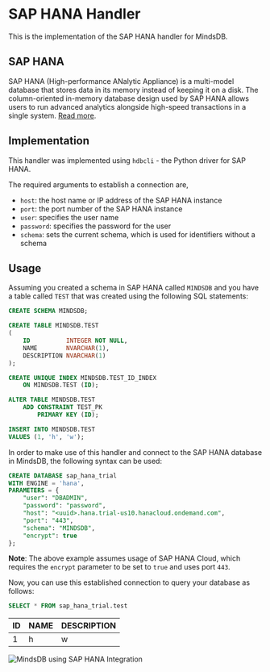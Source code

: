 # SAP HANA Handler

This is the implementation of the SAP HANA handler for MindsDB.

## SAP HANA

SAP HANA (High-performance ANalytic Appliance) is a multi-model database that stores data in its memory instead of keeping it on a disk. The column-oriented in-memory database design used by SAP HANA allows users to run advanced analytics alongside high-speed transactions in a single system. [Read more](https://www.sap.com/products/technology-platform/hana/what-is-sap-hana.html).

## Implementation

This handler was implemented using `hdbcli` - the Python driver for SAP HANA.

The required arguments to establish a connection are,

* `host`: the host name or IP address of the SAP HANA instance
* `port`: the port number of the SAP HANA instance
* `user`: specifies the user name
* `password`: specifies the password for the user
* `schema`: sets the current schema, which is used for identifiers without a schema

## Usage

Assuming you created a schema in SAP HANA called `MINDSDB` and you have a table called `TEST` that was created using
the following SQL statements:

~~~~sql
CREATE SCHEMA MINDSDB;

CREATE TABLE MINDSDB.TEST
(
    ID          INTEGER NOT NULL,
    NAME        NVARCHAR(1),
    DESCRIPTION NVARCHAR(1)
);

CREATE UNIQUE INDEX MINDSDB.TEST_ID_INDEX
    ON MINDSDB.TEST (ID);

ALTER TABLE MINDSDB.TEST
    ADD CONSTRAINT TEST_PK
        PRIMARY KEY (ID);

INSERT INTO MINDSDB.TEST
VALUES (1, 'h', 'w');
~~~~

In order to make use of this handler and connect to the SAP HANA database in MindsDB, the following syntax can be used:

~~~~sql
CREATE DATABASE sap_hana_trial
WITH ENGINE = 'hana', 
PARAMETERS = {
    "user": "DBADMIN",
    "password": "password",
    "host": "<uuid>.hana.trial-us10.hanacloud.ondemand.com",
    "port": "443",
    "schema": "MINDSDB",
    "encrypt": true
};
~~~~

**Note**: The above example assumes usage of SAP HANA Cloud, which requires the `encrypt` parameter to be set to `true` and uses port `443`.

Now, you can use this established connection to query your database as follows:

~~~~sql
SELECT * FROM sap_hana_trial.test
~~~~

| ID | NAME | DESCRIPTION |
|----|------|-------------|
| 1  | h    | w           |

![MindsDB using SAP HANA Integration](https://i.imgur.com/okXNhoc.jpg)
